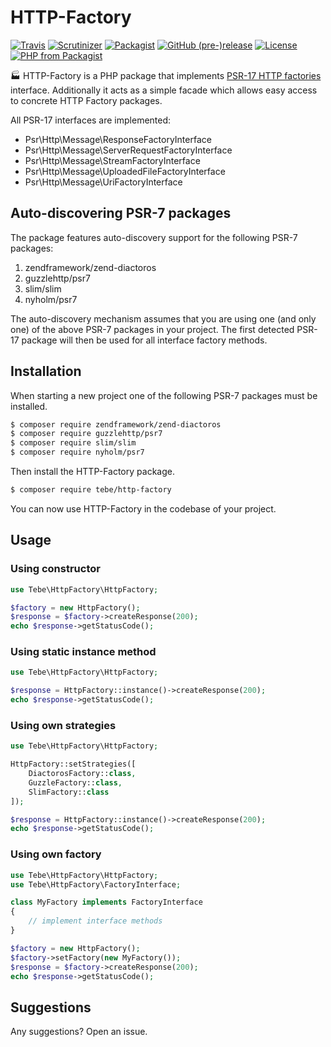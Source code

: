 # HTTP-Factory

[![Travis](https://img.shields.io/travis/tbreuss/http-factory.svg)](https://travis-ci.org/tbreuss/http-factory)
[![Scrutinizer](https://img.shields.io/scrutinizer/g/tbreuss/http-factory.svg)](https://scrutinizer-ci.com/g/tbreuss/http-factory/)
[![Packagist](https://img.shields.io/packagist/dt/tebe/http-factory.svg)](https://packagist.org/packages/tebe/http-factory)
[![GitHub (pre-)release](https://img.shields.io/github/release/tbreuss/http-factory/all.svg)](https://github.com/tbreuss/http-factory/releases)
[![License](https://img.shields.io/github/license/tbreuss/http-factory.svg)](https://github.com/tbreuss/http-factory/blob/master/LICENSE)
[![PHP from Packagist](https://img.shields.io/packagist/php-v/tebe/http-factory.svg)](https://packagist.org/packages/tebe/http-factory)


:factory: HTTP-Factory is a PHP package that implements [PSR-17 HTTP factories](https://www.php-fig.org/psr/psr-17/) interface.
Additionally it acts as a simple facade which allows easy access to concrete HTTP Factory packages.

All PSR-17 interfaces are implemented:

- Psr\Http\Message\ResponseFactoryInterface
- Psr\Http\Message\ServerRequestFactoryInterface
- Psr\Http\Message\StreamFactoryInterface
- Psr\Http\Message\UploadedFileFactoryInterface
- Psr\Http\Message\UriFactoryInterface


## Auto-discovering PSR-7 packages 

The package features auto-discovery support for the following PSR-7 packages:

1. zendframework/zend-diactoros
2. guzzlehttp/psr7  
3. slim/slim
4. nyholm/psr7

The auto-discovery mechanism assumes that you are using one (and only one) of the above PSR-7 packages in your project.
The first detected PSR-17 package will then be used for all interface factory methods.


## Installation

When starting a new project one of the following PSR-7 packages must be installed.

~~~bash
$ composer require zendframework/zend-diactoros
$ composer require guzzlehttp/psr7
$ composer require slim/slim
$ composer require nyholm/psr7
~~~

Then install the HTTP-Factory package.

~~~bash
$ composer require tebe/http-factory
~~~

You can now use HTTP-Factory in the codebase of your project.


## Usage

### Using constructor

~~~php
use Tebe\HttpFactory\HttpFactory;

$factory = new HttpFactory();
$response = $factory->createResponse(200);
echo $response->getStatusCode();
~~~

### Using static instance method

~~~php
use Tebe\HttpFactory\HttpFactory;

$response = HttpFactory::instance()->createResponse(200);
echo $response->getStatusCode();
~~~

### Using own strategies 

~~~php
use Tebe\HttpFactory\HttpFactory;

HttpFactory::setStrategies([
    DiactorosFactory::class,
    GuzzleFactory::class,
    SlimFactory::class
]);

$response = HttpFactory::instance()->createResponse(200);
echo $response->getStatusCode();
~~~

### Using own factory

~~~php
use Tebe\HttpFactory\HttpFactory;
use Tebe\HttpFactory\FactoryInterface;

class MyFactory implements FactoryInterface
{
    // implement interface methods
}

$factory = new HttpFactory();
$factory->setFactory(new MyFactory());
$response = $factory->createResponse(200);
echo $response->getStatusCode();
~~~

## Suggestions

Any suggestions? Open an issue.
